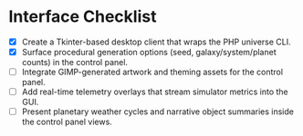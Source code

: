 # Interface Checklist

- [x] Create a Tkinter-based desktop client that wraps the PHP universe CLI.
- [x] Surface procedural generation options (seed, galaxy/system/planet counts) in the control panel.
- [ ] Integrate GIMP-generated artwork and theming assets for the control panel.
- [ ] Add real-time telemetry overlays that stream simulator metrics into the GUI.
- [ ] Present planetary weather cycles and narrative object summaries inside the control panel views.
